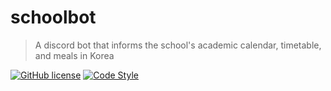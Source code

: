 # schoolbot

> A discord bot that informs the school's academic calendar, timetable, and meals in Korea

[![GitHub license](https://img.shields.io/github/license/callistoteam/schoolbot)](https://github.com/callistoteam/schoolbot/blob/master/LICENSE)
[![Code Style](https://img.shields.io/badge/code%20style-black-black)](https://github.com/psf/black)
